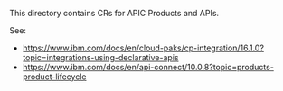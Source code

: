 
This directory contains CRs for APIC Products and APIs.

See: 

* https://www.ibm.com/docs/en/cloud-paks/cp-integration/16.1.0?topic=integrations-using-declarative-apis
* https://www.ibm.com/docs/en/api-connect/10.0.8?topic=products-product-lifecycle

